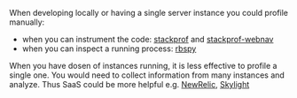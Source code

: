 When developing locally or having a single server instance you could profile manually:

- when you can instrument the code: [stackprof](https://github.com/tmm1/stackprof) and [stackprof-webnav](https://github.com/alisnic/stackprof-webnav)
- when you can inspect a running process: [rbspy](https://github.com/rbspy/rbspy)

When you have dosen of instances running, it is less effective to profile a single one. 
You would need to collect information from many instances and analyze. Thus SaaS could be more helpful e.g. [NewRelic](https://newrelic.com/), [Skylight
](https://www.tilde.io/skylight/)
